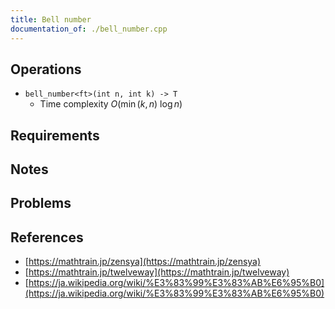 ```yaml
---
title: Bell number
documentation_of: ./bell_number.cpp
---
```


## Operations

- `bell_number<ft>(int n, int k) -> T`
	- Time complexity $O(\min(k, n)\ \log n)$

## Requirements

## Notes

## Problems

## References

- [https://mathtrain.jp/zensya](https://mathtrain.jp/zensya)
- [https://mathtrain.jp/twelveway](https://mathtrain.jp/twelveway)
- [https://ja.wikipedia.org/wiki/%E3%83%99%E3%83%AB%E6%95%B0](https://ja.wikipedia.org/wiki/%E3%83%99%E3%83%AB%E6%95%B0)
